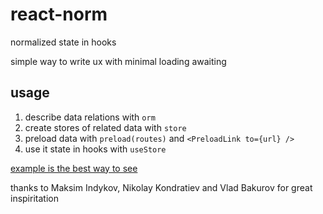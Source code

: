 # react-norm

normalized state in hooks

simple way to write ux with minimal loading awaiting

## usage

1. describe data relations with `orm`
2. create stores of related data with `store`
3. preload data with `preload(routes)` and `<PreloadLink to={url} />`
4. use it state in hooks with `useStore`

[example is the best way to see](https://github.com/koevlu/react-norm/tree/master/example)

thanks to Maksim Indykov, Nikolay Kondratiev and Vlad Bakurov for great inspiritation
